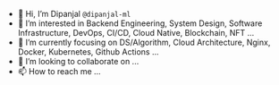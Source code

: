 - 👋 Hi, I’m Dipanjal ```@dipanjal-ml```
- 👀 I’m interested in Backend Engineering, System Design, Software Infrastructure, DevOps, CI/CD, Cloud Native, Blockchain, NFT ...
- 🌱 I’m currently focusing on DS/Algorithm, Cloud Architecture, Nginx, Docker, Kubernetes, Github Actions ...
- 💞️ I’m looking to collaborate on ...
- 📫 How to reach me ...

<!---
dipanjal-ml/dipanjal-ml is a ✨ special ✨ repository because its `README.md` (this file) appears on your GitHub profile.
You can click the Preview link to take a look at your changes.
--->
